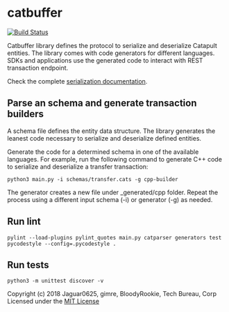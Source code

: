 # catbuffer

[![Build Status](https://api.travis-ci.org/nemtech/catbuffer.svg?branch=master)](https://travis-ci.org/nemtech/catbuffer)

Catbuffer library defines the protocol to serialize and deserialize Catapult entities. The library comes with code generators for different languages. SDKs and applications use the generated code to interact with REST transaction endpoint.

Check the complete [serialization documentation](https://nemtech.github.io/api/serialization.html).

## Parse an schema and generate transaction builders

A schema file defines the entity data structure. The library generates the leanest code necessary to serialize and deserialize defined entities.

Generate the code for a determined schema in one of the available languages. For example, run the following command to generate C++ code to serialize and deserialize a transfer transaction:

```
python3 main.py -i schemas/transfer.cats -g cpp-builder
```
The generator creates a new file under _generated/cpp folder. Repeat the process using a different input schema (-i) or generator (-g) as needed.

## Run lint
```
pylint --load-plugins pylint_quotes main.py catparser generators test
pycodestyle --config=.pycodestyle .
```

## Run tests
```
python3 -m unittest discover -v
```

Copyright (c) 2018 Jaguar0625, gimre, BloodyRookie, Tech Bureau, Corp Licensed under the [MIT License](LICENSE)
